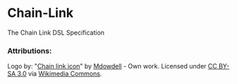 # Chain-Link
The Chain Link DSL Specification

### Attributions:
Logo by: "<a href="https://commons.wikimedia.org/wiki/File:Chain_link_icon.png#/media/File:Chain_link_icon.png">Chain link icon</a>" by <a href="//commons.wikimedia.org/w/index.php?title=User:Mdowdell&amp;action=edit&amp;redlink=1" class="new" title="User:Mdowdell (page does not exist)">Mdowdell</a> - <span class="int-own-work" lang="en">Own work</span>. Licensed under <a href="http://creativecommons.org/licenses/by-sa/3.0" title="Creative Commons Attribution-Share Alike 3.0">CC BY-SA 3.0</a> via <a href="//commons.wikimedia.org/wiki/">Wikimedia Commons</a>.

